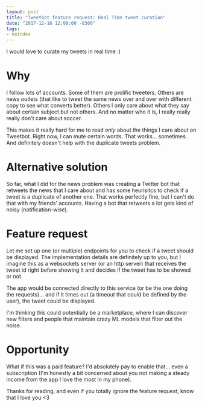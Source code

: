```yaml
---
layout: post
title: "Tweetbot feature request: Real Time tweet curation"
date: "2017-12-16 12:00:00 -0300"
tags:
- noindex
---
```

I would love to curate my tweets in real time :)

<!--more-->
# Why
I follow lots of accounts. Some of them are prolific tweeters. Others are news outlets (that like to tweet the same news over and over with different copy to see what converts better). Others I only care about what they say about certain subject but not others. And no matter who it is, I really really really don't care about soccer.

This makes it really hard for me to read _only_ about the things I care about on Tweetbot. Right now, I can mute certain words. That works... sometimes. And definitely doesn't help with the duplicate tweets problem.

# Alternative solution
So far, what I did for the news problem was creating a Twitter bot that retweets the news that I care about and has some heurisitcs to check if a tweet is a duplicate of another one. That works perfectly fine, but I can't do that with my friends' accounts. Having a bot that retweets a lot gets kind of noisy (notification-wise).

# Feature request
Let me set up one (or multiple) endpoints for you to check if a tweet should be displayed. The implementation details are definitely up to you, but I imagine this as a websockets server (or an http server) that receives the tweet id right before showing it and decides if the tweet has to be showed or not.

The app would be connected directly to this service (or be the one doing the requests)... and if it times out (a timeout that could be defined by the user), the tweet could be displayed.

I'm thinking this could potentially be a marketplace, where I can discover new filters and people that maintain crazy ML models that filter out the noise.

# Opportunity
What if this was a paid feature? I'd absolutely pay to enable that... even a subscription (I'm honestly a bit concerned about you not making a steady income from the app I love the most in my phone).

Thanks for reading, and even if you totally ignore the feature request, know that I love you <3
